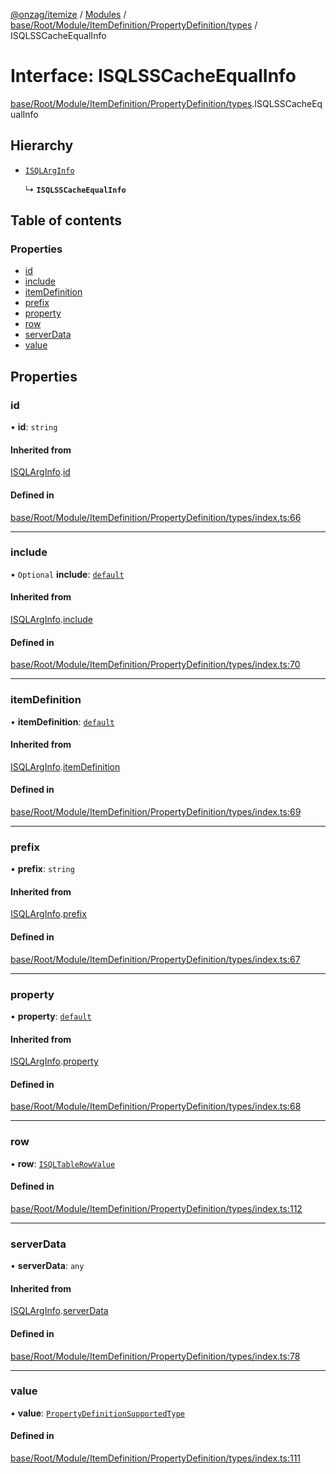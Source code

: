 [@onzag/itemize](../README.md) / [Modules](../modules.md) / [base/Root/Module/ItemDefinition/PropertyDefinition/types](../modules/base_Root_Module_ItemDefinition_PropertyDefinition_types.md) / ISQLSSCacheEqualInfo

# Interface: ISQLSSCacheEqualInfo

[base/Root/Module/ItemDefinition/PropertyDefinition/types](../modules/base_Root_Module_ItemDefinition_PropertyDefinition_types.md).ISQLSSCacheEqualInfo

## Hierarchy

- [`ISQLArgInfo`](base_Root_Module_ItemDefinition_PropertyDefinition_types.ISQLArgInfo.md)

  ↳ **`ISQLSSCacheEqualInfo`**

## Table of contents

### Properties

- [id](base_Root_Module_ItemDefinition_PropertyDefinition_types.ISQLSSCacheEqualInfo.md#id)
- [include](base_Root_Module_ItemDefinition_PropertyDefinition_types.ISQLSSCacheEqualInfo.md#include)
- [itemDefinition](base_Root_Module_ItemDefinition_PropertyDefinition_types.ISQLSSCacheEqualInfo.md#itemdefinition)
- [prefix](base_Root_Module_ItemDefinition_PropertyDefinition_types.ISQLSSCacheEqualInfo.md#prefix)
- [property](base_Root_Module_ItemDefinition_PropertyDefinition_types.ISQLSSCacheEqualInfo.md#property)
- [row](base_Root_Module_ItemDefinition_PropertyDefinition_types.ISQLSSCacheEqualInfo.md#row)
- [serverData](base_Root_Module_ItemDefinition_PropertyDefinition_types.ISQLSSCacheEqualInfo.md#serverdata)
- [value](base_Root_Module_ItemDefinition_PropertyDefinition_types.ISQLSSCacheEqualInfo.md#value)

## Properties

### id

• **id**: `string`

#### Inherited from

[ISQLArgInfo](base_Root_Module_ItemDefinition_PropertyDefinition_types.ISQLArgInfo.md).[id](base_Root_Module_ItemDefinition_PropertyDefinition_types.ISQLArgInfo.md#id)

#### Defined in

[base/Root/Module/ItemDefinition/PropertyDefinition/types/index.ts:66](https://github.com/onzag/itemize/blob/5c2808d3/base/Root/Module/ItemDefinition/PropertyDefinition/types/index.ts#L66)

___

### include

• `Optional` **include**: [`default`](../classes/base_Root_Module_ItemDefinition_Include.default.md)

#### Inherited from

[ISQLArgInfo](base_Root_Module_ItemDefinition_PropertyDefinition_types.ISQLArgInfo.md).[include](base_Root_Module_ItemDefinition_PropertyDefinition_types.ISQLArgInfo.md#include)

#### Defined in

[base/Root/Module/ItemDefinition/PropertyDefinition/types/index.ts:70](https://github.com/onzag/itemize/blob/5c2808d3/base/Root/Module/ItemDefinition/PropertyDefinition/types/index.ts#L70)

___

### itemDefinition

• **itemDefinition**: [`default`](../classes/base_Root_Module_ItemDefinition.default.md)

#### Inherited from

[ISQLArgInfo](base_Root_Module_ItemDefinition_PropertyDefinition_types.ISQLArgInfo.md).[itemDefinition](base_Root_Module_ItemDefinition_PropertyDefinition_types.ISQLArgInfo.md#itemdefinition)

#### Defined in

[base/Root/Module/ItemDefinition/PropertyDefinition/types/index.ts:69](https://github.com/onzag/itemize/blob/5c2808d3/base/Root/Module/ItemDefinition/PropertyDefinition/types/index.ts#L69)

___

### prefix

• **prefix**: `string`

#### Inherited from

[ISQLArgInfo](base_Root_Module_ItemDefinition_PropertyDefinition_types.ISQLArgInfo.md).[prefix](base_Root_Module_ItemDefinition_PropertyDefinition_types.ISQLArgInfo.md#prefix)

#### Defined in

[base/Root/Module/ItemDefinition/PropertyDefinition/types/index.ts:67](https://github.com/onzag/itemize/blob/5c2808d3/base/Root/Module/ItemDefinition/PropertyDefinition/types/index.ts#L67)

___

### property

• **property**: [`default`](../classes/base_Root_Module_ItemDefinition_PropertyDefinition.default.md)

#### Inherited from

[ISQLArgInfo](base_Root_Module_ItemDefinition_PropertyDefinition_types.ISQLArgInfo.md).[property](base_Root_Module_ItemDefinition_PropertyDefinition_types.ISQLArgInfo.md#property)

#### Defined in

[base/Root/Module/ItemDefinition/PropertyDefinition/types/index.ts:68](https://github.com/onzag/itemize/blob/5c2808d3/base/Root/Module/ItemDefinition/PropertyDefinition/types/index.ts#L68)

___

### row

• **row**: [`ISQLTableRowValue`](base_Root_sql.ISQLTableRowValue.md)

#### Defined in

[base/Root/Module/ItemDefinition/PropertyDefinition/types/index.ts:112](https://github.com/onzag/itemize/blob/5c2808d3/base/Root/Module/ItemDefinition/PropertyDefinition/types/index.ts#L112)

___

### serverData

• **serverData**: `any`

#### Inherited from

[ISQLArgInfo](base_Root_Module_ItemDefinition_PropertyDefinition_types.ISQLArgInfo.md).[serverData](base_Root_Module_ItemDefinition_PropertyDefinition_types.ISQLArgInfo.md#serverdata)

#### Defined in

[base/Root/Module/ItemDefinition/PropertyDefinition/types/index.ts:78](https://github.com/onzag/itemize/blob/5c2808d3/base/Root/Module/ItemDefinition/PropertyDefinition/types/index.ts#L78)

___

### value

• **value**: [`PropertyDefinitionSupportedType`](../modules/base_Root_Module_ItemDefinition_PropertyDefinition_types.md#propertydefinitionsupportedtype)

#### Defined in

[base/Root/Module/ItemDefinition/PropertyDefinition/types/index.ts:111](https://github.com/onzag/itemize/blob/5c2808d3/base/Root/Module/ItemDefinition/PropertyDefinition/types/index.ts#L111)
